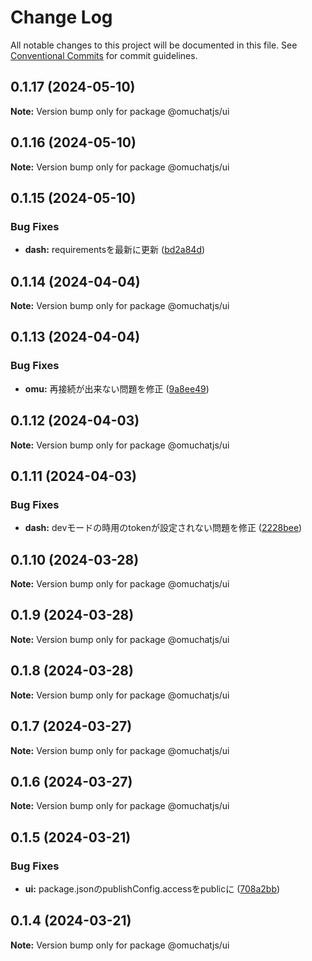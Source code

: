 # Change Log

All notable changes to this project will be documented in this file.
See [Conventional Commits](https://conventionalcommits.org) for commit guidelines.

## 0.1.17 (2024-05-10)

**Note:** Version bump only for package @omuchatjs/ui





## 0.1.16 (2024-05-10)

**Note:** Version bump only for package @omuchatjs/ui





## 0.1.15 (2024-05-10)


### Bug Fixes

* **dash:** requirementsを最新に更新 ([bd2a84d](https://github.com/OMUCHAT/omuchat/commit/bd2a84d62320606f8304e94f2e6e045e9b4a2014))





## 0.1.14 (2024-04-04)

**Note:** Version bump only for package @omuchatjs/ui





## 0.1.13 (2024-04-04)


### Bug Fixes

* **omu:** 再接続が出来ない問題を修正 ([9a8ee49](https://github.com/OMUCHAT/omuchat/commit/9a8ee49ef2a2444e3021fa17ff753eca77d417fb))





## 0.1.12 (2024-04-03)

**Note:** Version bump only for package @omuchatjs/ui





## 0.1.11 (2024-04-03)


### Bug Fixes

* **dash:** devモードの時用のtokenが設定されない問題を修正 ([2228bee](https://github.com/OMUCHAT/omuchat/commit/2228beee005982722d39f75d348827b855f19673))





## 0.1.10 (2024-03-28)

**Note:** Version bump only for package @omuchatjs/ui





## 0.1.9 (2024-03-28)

**Note:** Version bump only for package @omuchatjs/ui





## 0.1.8 (2024-03-28)

**Note:** Version bump only for package @omuchatjs/ui





## 0.1.7 (2024-03-27)

**Note:** Version bump only for package @omuchatjs/ui





## 0.1.6 (2024-03-27)

**Note:** Version bump only for package @omuchatjs/ui





## 0.1.5 (2024-03-21)


### Bug Fixes

* **ui:** package.jsonのpublishConfig.accessをpublicに ([708a2bb](https://github.com/OMUCHAT/omuchat/commit/708a2bbc325a73dc2e72a847f88856d729a14e7a))





## 0.1.4 (2024-03-21)

**Note:** Version bump only for package @omuchatjs/ui
